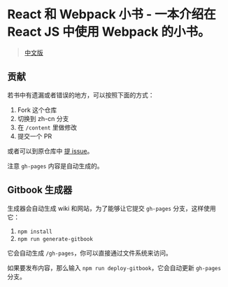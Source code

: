 # React 和 Webpack 小书 - 一本介绍在 React JS 中使用 Webpack 的小书。

> [中文版](https://fakefish.github.io/react-webpack-cookbook/)

## 贡献 
 
若书中有遗漏或者错误的地方，可以按照下面的方式：

1. Fork 这个仓库
2. 切换到 zh-cn 分支
3. 在 `/content` 里做修改
4. 提交一个 PR

或者可以到原仓库中 [提 issue](https://github.com/christianalfoni/react-webpack-cookbook/issues/new)。

注意 `gh-pages` 内容是自动生成的。

## Gitbook 生成器

生成器会自动生成 wiki 和网站，为了能够让它提交 `gh-pages` 分支，这样使用它：

1. `npm install`
2. `npm run generate-gitbook`

它会自动生成 `/gh-pages`，你可以直接通过文件系统来访问。

如果要发布内容，那么输入 `npm run deploy-gitbook`，它会自动更新 `gh-pages` 分支。
